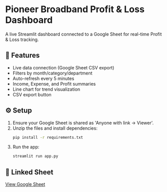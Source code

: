 # Pioneer Broadband Profit & Loss Dashboard

A live Streamlit dashboard connected to a Google Sheet for real-time Profit & Loss tracking.

## 🚀 Features
- Live data connection (Google Sheet CSV export)
- Filters by month/category/department
- Auto-refresh every 5 minutes
- Income, Expense, and Profit summaries
- Line chart for trend visualization
- CSV export button

## ⚙️ Setup
1. Ensure your Google Sheet is shared as 'Anyone with link → Viewer'.
2. Unzip the files and install dependencies:
   ```bash
   pip install -r requirements.txt
   ```
3. Run the app:
   ```bash
   streamlit run app.py
   ```

## 🔗 Linked Sheet
[View Google Sheet](https://docs.google.com/spreadsheets/d/1iiBe4CLYPlr_kpIOuvzxLliwA0ferGtBRhtnMLfhOQg/edit?usp=sharing)
